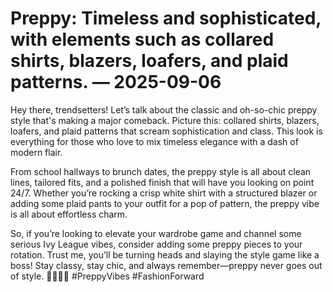 # Preppy: Timeless and sophisticated, with elements such as collared shirts, blazers, loafers, and plaid patterns. — 2025-09-06

Hey there, trendsetters! Let’s talk about the classic and oh-so-chic preppy style that's making a major comeback. Picture this: collared shirts, blazers, loafers, and plaid patterns that scream sophistication and class. This look is everything for those who love to mix timeless elegance with a dash of modern flair.

From school hallways to brunch dates, the preppy style is all about clean lines, tailored fits, and a polished finish that will have you looking on point 24/7. Whether you’re rocking a crisp white shirt with a structured blazer or adding some plaid pants to your outfit for a pop of pattern, the preppy vibe is all about effortless charm.

So, if you’re looking to elevate your wardrobe game and channel some serious Ivy League vibes, consider adding some preppy pieces to your rotation. Trust me, you’ll be turning heads and slaying the style game like a boss! Stay classy, stay chic, and always remember—preppy never goes out of style. 💁🏼‍♀️✨ #PreppyVibes #FashionForward